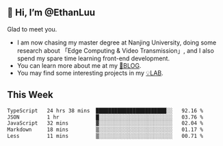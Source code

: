 ## 👋 Hi, I’m @EthanLuu

Glad to meet you.

- I am now chasing my master degree at Nanjing University, doing some research about 「Edge Computing & Video Transmission」, and I also spend my spare time learning front-end development.
- You can learn more about me at my [📝BLOG](https://blog.ethanloo.cn).
- You may find some interesting projects in my [💡LAB](https://lab.ethanloo.cn).

## This Week
<!--START_SECTION:waka-->

```txt
TypeScript   24 hrs 38 mins  ███████████████████████░░   92.16 %
JSON         1 hr            █░░░░░░░░░░░░░░░░░░░░░░░░   03.76 %
JavaScript   32 mins         ▓░░░░░░░░░░░░░░░░░░░░░░░░   02.04 %
Markdown     18 mins         ▒░░░░░░░░░░░░░░░░░░░░░░░░   01.17 %
Less         11 mins         ▒░░░░░░░░░░░░░░░░░░░░░░░░   00.71 %
```

<!--END_SECTION:waka-->
